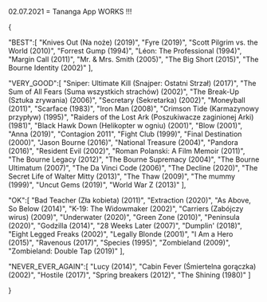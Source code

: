 02.07.2021 = Tananga App WORKS !!!

{

   "BEST":[
      "Knives Out (Na noże) (2019)",
      "Fyre (2019)",
      "Scott Pilgrim vs. the World (2010)",
      "Forrest Gump (1994)",
      "Léon: The Professional (1994)",
      "Margin Call (2011)",
      "Mr. & Mrs. Smith (2005)",
      "The Big Short (2015)",
      "The Bourne Identity (2002)"
   ],
   
   "VERY_GOOD":[
      "Sniper: Ultimate Kill (Snajper: Ostatni Strzał) (2017)",
      "The Sum of All Fears (Suma wszystkich strachów) (2002)",
      "The Break-Up (Sztuka zrywania) (2006)",
      "Secretary (Sekretarka) (2002)",
      "Moneyball (2011)",
      "Scarface (1983)",
      "Iron Man (2008)",
      "Crimson Tide (Karmazynowy przypływ) (1995)",
      "Raiders of the Lost Ark (Poszukiwacze zaginionej Arki) (1981)",
      "Black Hawk Down (Helikopter w ogniu) (2001)",
      "Blow (2001)",
      "Anna (2019)",
      "Contagion 2011",
      "Fight Club (1999)",
      "Final Destination (2000)",
      "Jason Bourne (2016)",
      "National Treasure (2004)",
      "Pandora (2016)",
      "Resident Evil (2002)",
      "Roman Polanski: A Film Memoir (2011)",
      "The Bourne Legacy (2012)",
      "The Bourne Supremacy (2004)",
      "The Bourne Ultimatum (2007)",
      "The Da Vinci Code (2006)",
      "The Decline (2020)",
      "The Secret Life of Walter Mitty (2013)",
      "The Thaw (2009)",
      "The mummy (1999)",
      "Uncut Gems (2019)",
      "World War Z (2013)"
   ],
   
   "OK":[
      "Bad Teacher (Zła kobieta) (2011)",
      "Extraction (2020)",
      "As Above, So Below (2014)",
      "K-19: The Widowmaker (2002)",
      "Carriers (Zabójczy wirus) (2009)",
      "Underwater (2020)",
      "Green Zone (2010)",
      "Peninsula (2020)",
      "Godzilla (2014)",
      "28 Weeks Later (2007)",
      "Dumplin' (2018)",
      "Eight Legged Freaks (2002)",
      "Legally Blonde (2001)",
      "I Am a Hero (2015)",
      "Ravenous (2017)",
      "Species (1995)",
      "Zombieland (2009)",
      "Zombieland: Double Tap (2019)"
   ],
   
   "NEVER_EVER_AGAIN":[
      "Lucy (2014)",
      "Cabin Fever (Śmiertelna gorączka) (2002)",
      "Hostile (2017)",
      "Spring breakers (2012)",
      "The Shining (1980)"
   ]
   
}
